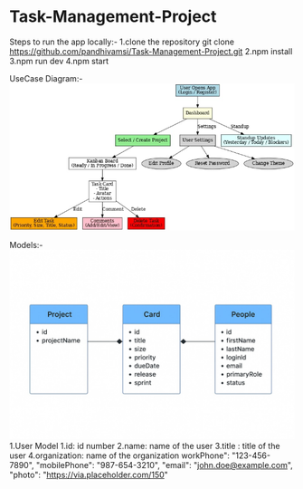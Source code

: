 # Task-Management-Project

Steps to run the app locally:-
 1.clone the repository git clone https://github.com/pandhivamsi/Task-Management-Project.git
 2.npm install
 3.npm run dev
 4.npm start

UseCase Diagram:-
![alt text](<WhatsApp Image 2025-09-24 at 11.37.46_2bb870f1.jpg>)

Models:-
![alt text](<WhatsApp Image 2025-09-24 at 15.52.20_9c884d5f.jpg>)
 1.User Model
     1.id: id number
     2.name: name of the user
     3.title : title of the user
     4.organization: name of the organization
      workPhone": "123-456-7890",
      "mobilePhone": "987-654-3210",
      "email": "john.doe@example.com",
      "photo": "https://via.placeholder.com/150"
